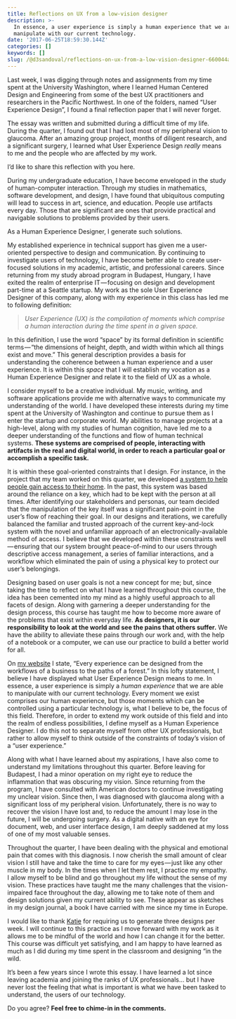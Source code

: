 ```yaml
---
title: Reflections on UX from a low-vision designer
description: >-
  In essence, a user experience is simply a human experience that we are able to
  manipulate with our current technology.
date: '2017-06-25T18:59:30.144Z'
categories: []
keywords: []
slug: /@d3sandoval/reflections-on-ux-from-a-low-vision-designer-660044a14ee5
---
```


Last week, I was digging through notes and assignments from my time spent at the University Washington, where I learned Human Centered Design and Engineering from some of the best UX practitioners and researchers in the Pacific Northwest. In one of the folders, named “User Experience Design”, I found a final reflection paper that I will never forget.

The essay was written and submitted during a difficult time of my life. During the quarter, I found out that I had lost most of my peripheral vision to glaucoma. After an amazing group project, months of diligent research, and a significant surgery, I learned what User Experience Design _really_ means to me and the people who are affected by my work.

I’d like to share this reflection with you here.

During my undergraduate education, I have become enveloped in the study of human-computer interaction. Through my studies in mathematics, software development, and design, I have found that ubiquitous computing will lead to success in art, science, and education. People use artifacts every day. Those that are significant are ones that provide practical and navigable solutions to problems provided by their users.

As a Human Experience Designer, I generate such solutions.

My established experience in technical support has given me a user-oriented perspective to design and communication. By continuing to investigate users of technology, I have become better able to create user-focused solutions in my academic, artistic, and professional careers. Since returning from my study abroad program in Budapest, Hungary, I have exited the realm of enterprise IT — focusing on design and development part-time at a Seattle startup. My work as the sole User Experience Designer of this company, along with my experience in this class has led me to following definition:

> _User Experience (UX) is the compilation of moments which comprise a human interaction during the time spent in a given space._

In this definition, I use the word “space” by its formal definition in scientific terms — “the dimensions of height, depth, and width within which all things exist and move.” This general description provides a basis for understanding the coherence between a human experience and a user experience. It is within this _space_ that I will establish my vocation as a Human Experience Designer and relate it to the field of UX as a whole.

I consider myself to be a creative individual. My music, writing, and software applications provide me with alternative ways to communicate my understanding of the world. I have developed these interests during my time spent at the University of Washington and continue to pursue them as I enter the startup and corporate world. My abilities to manage projects at a high-level, along with my studies of human cognition, have led me to a deeper understanding of the functions and flow of human technical systems. **These systems are comprised of people, interacting with artifacts in the real and digital world, in order to reach a particular goal or accomplish a specific task.**

It is within these goal-oriented constraints that I design. For instance, in the project that my team worked on this quarter, we developed [a system to help people gain access to their home](https://desandoval.net/portfolio/user-centered-design-the-key-chainz/). In the past, this system was based around the reliance on a key, which had to be kept with the person at all times. After identifying our stakeholders and personas, our team decided that the manipulation of the key itself was a significant pain-point in the user’s flow of reaching their goal. In our designs and iterations, we carefully balanced the familiar and trusted approach of the current key-and-lock system with the novel and unfamiliar approach of an electronically-available method of access. I believe that we developed within these constraints well — ensuring that our system brought peace-of-mind to our users through descriptive access management, a series of familiar interactions, and a workflow which eliminated the pain of using a physical key to protect our user’s belongings.

Designing based on user goals is not a new concept for me; but, since taking the time to reflect on what I have learned throughout this course, the idea has been cemented into my mind as a highly useful approach to all facets of design. Along with garnering a deeper understanding for the design process, this course has taught me how to become more aware of the problems that exist within everyday life. **As designers, it is our responsibility to look at the world and see the pains that others suffer.** We have the ability to alleviate these pains through our work and, with the help of a notebook or a computer, we can use our practice to build a better world for all.

On [my website](http://www.desandoval.net/) I state, “Every experience can be designed from the workflows of a business to the paths of a forest.” In this lofty statement, I believe I have displayed what User Experience Design means to me. In essence, a user experience is simply a _human experience_ that we are able to manipulate with our current technology. Every moment we exist comprises our human experience, but those moments which can be controlled using a particular technology is, what I believe to be, the focus of this field. Therefore, in order to extend my work outside of this field and into the realm of endless possibilities, I define myself as a Human Experience Designer. I do this not to separate myself from other UX professionals, but rather to allow myself to think outside of the constraints of today’s vision of a “user experience.”

Along with what I have learned about my aspirations, I have also come to understand my limitations throughout this quarter. Before leaving for Budapest, I had a minor operation on my right eye to reduce the inflammation that was obscuring my vision. Since returning from the program, I have consulted with American doctors to continue investigating my unclear vision. Since then, I was diagnosed with glaucoma along with a significant loss of my peripheral vision. Unfortunately, there is no way to recover the vision I have lost and, to reduce the amount I may lose in the future, I will be undergoing surgery. As a digital native with an eye for document, web, and user interface design, I am deeply saddened at my loss of one of my most valuable senses.

Throughout the quarter, I have been dealing with the physical and emotional pain that comes with this diagnosis. I now cherish the small amount of clear vision I still have and take the time to care for my eyes — just like any other muscle in my body. In the times when I let them rest, I practice my empathy. I allow myself to be blind and go throughout my life without the sense of my vision. These practices have taught me the many challenges that the vision-impaired face throughout the day, allowing me to take note of them and design solutions given my current ability to see. These appear as sketches in my design journal, a book I have carried with me since my time in Europe.

I would like to thank [Katie](https://www.hcde.washington.edu/research/derthick) for requiring us to generate three designs per week. I will continue to this practice as I move forward with my work as it allows me to be mindful of the world and how I can change it for the better. This course was difficult yet satisfying, and I am happy to have learned as much as I did during my time spent in the classroom and designing “in the wild.

It’s been a few years since I wrote this essay. I have learned a lot since leaving academia and joining the ranks of UX professionals… but I have never lost the feeling that what is important is what we have been tasked to understand, the users of our technology.

Do you agree? **Feel free to chime-in in the comments.**